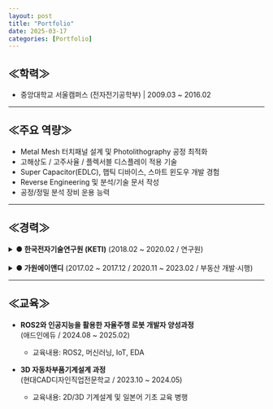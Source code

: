 ```yaml
---
layout: post
title: "Portfolio"
date: 2025-03-17
categories: [Portfolio]
---
```


## ≪학력≫
- 중앙대학교 서울캠퍼스 (전자전기공학부) | 2009.03 ~ 2016.02

---

## ≪주요 역량≫
- Metal Mesh 터치패널 설계 및 Photolithography 공정 최적화  
- 고해상도 / 고주사율 / 플렉서블 디스플레이 적용 기술  
- Super Capacitor(EDLC), 햅틱 디바이스, 스마트 윈도우 개발 경험  
- Reverse Engineering 및 분석/기술 문서 작성  
- 공정/정밀 분석 장비 운용 능력

---

## ≪경력≫

<details>
<summary><strong>● 한국전자기술연구원 (KETI)</strong>  (2018.02 ~ 2020.02 / 연구원)</summary>

#### (1) Metal Mesh 터치패널 개발
- 기존 ITO 전극의 느린 응답 속도 및 유연기판 부적합 문제 해결  
- Metal Mesh 전극 구조 설계 및 Photolithography 공정 조건 최적화  
- 고해상도 / 고주사율 / 플렉서블 디스플레이 제품 적용 가능성 확보

#### (2) 거울형 터치패널 개발
- Metal Mesh 전극 기반 Mirror Display용 터치패널 설계 및 공정 개발  
- 고투과율·고반사율을 동시에 확보한 구조 설계

#### (3) Stylus Pen + 손 인식 단일 Layer 터치패널 개발
- Stylus Pen + 손 인식 가능한 단일 Layer 터치패널 설계  
- Layer 축소로 공정 간소화 및 생산성 향상  
- 정부 과제 목표 성과 달성

#### (4) 햅틱 디바이스 연구
- 전극 패턴 / 입력 파형 / 주파수 변화에 따른 감각 반응 실험 설계  
- 자극 조건에 따라 사용자별 인지 감도 및 반응 다양성 확인

#### (5) Super Capacitor (EDLC) 연구
- EDLC 저에너지 밀도 문제 해결을 위한 실험 수행  
- Separator 제거 → Spacer 구조로 대체  
- 에너지 밀도 12~15% 향상이라는 유의미한 실험 결과 확보

#### (6) 분석 및 기술 문서 작성
- Apple iPhone, Samsung Galaxy 등 주요 디바이스 구조 / 소재 분석  
- 외부 의뢰 샘플에 대한 정밀 분석 및 분석 결과 제공  
- 시험 결과 보고서 및 정부 과제 보고서 작성

#### (7) 설계 및 공정 / 장비 운용 역량
- 포토마스크 설계 역량 보유  
- Photolithography 공정 조건 및 다양한 소재·두께·패턴에 대한 공정 최적화 수행 역량 보유  
- 공정 및 분석 장비 전반에 대한 운용 능력 보유  
  - **Photolithography 장비:** Spin Coater, Mask Aligner  
  - **공정 장비:** DC Sputter, E-beam Evaporator, Thermal Evaporator, Plasma Asher  
  - **정밀 분석 장비:** SEM, FE-SEM, AFM, Alpha Step, Confocal Microscope, FIB, CP  
  - **기타 장비:** Battery Cycler, Laser Repair, Oscilloscope, FLIR 열화상카메라, 3D Printer

</details>

<br/>

<details>
<summary><strong>● 가원에이앤디</strong>  (2017.02 ~ 2017.12 / 2020.11 ~ 2023.02 / 부동산 개발·시행)</summary>

#### (1) 부동산 개발 및 사업화
- 개발 잠재 토지 발굴 → 사업 기획 및 고객 판매까지 전 과정 수행  
- 지역 여건 분석, 수요 예측, 사업성 검토

#### (2) 현장 및 인허가 업무
- 공사 현장 실무 관리 및 점검  
- 토지 및 건축 도면 검토  
- 각종 인허가 진행 업무 (지자체 협의, 서류 제출 등)

</details>

---

## ≪교육≫
- **ROS2와 인공지능을 활용한 자율주행 로봇 개발자 양성과정**  
  (애드인에듀 / 2024.08 ~ 2025.02)  
  - 교육내용: ROS2, 머신러닝, IoT, EDA

- **3D 자동차부품기계설계 과정**  
  (현대CAD디자인직업전문학교 / 2023.10 ~ 2024.05)  
  - 교육내용: 2D/3D 기계설계 및 일본어 기초 교육 병행
